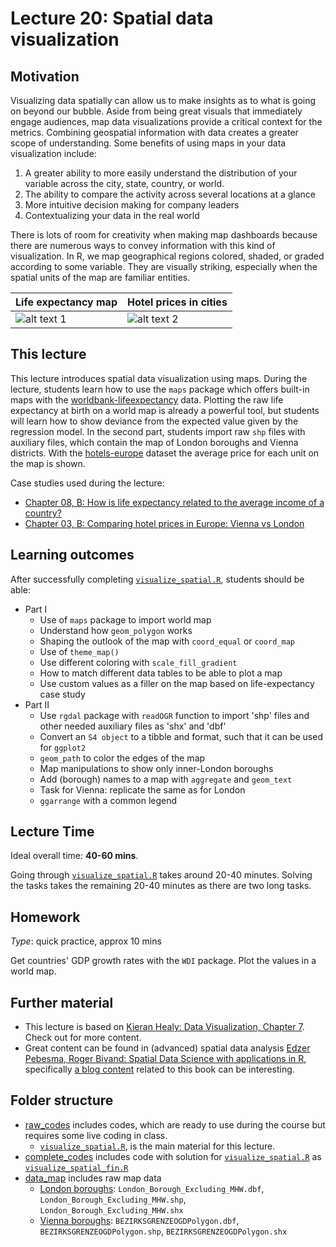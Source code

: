 # Lecture 20: Spatial data visualization

## Motivation

Visualizing data spatially can allow us to make insights as to what is going on beyond our bubble. Aside from being great visuals that immediately engage audiences, map data visualizations provide a critical context for the metrics. Combining geospatial information with data creates a greater scope of understanding. Some benefits of using maps in your data visualization include:

1. A greater ability to more easily understand the distribution of your variable across the city, state, country, or world.
2. The ability to compare the activity across several locations at a glance
3. More intuitive decision making for company leaders
4. Contextualizing your data in the real world


There is lots of room for creativity when making map dashboards because there are numerous ways to convey information with this kind of visualization. In R, we map geographical regions colored, shaded, or graded according to some variable. They are visually striking, especially when the spatial units of the map are familiar entities.

| Life expectancy map    | Hotel prices in cities  |
|-------------------------|-------------------------|
| ![alt text 1](https://github.com/gabors-data-analysis/da-coding-rstats/blob/main/lecture20-basic-spatial-vizz/output/lifeexpectancy_world.png) | ![alt text 2](https://github.com/gabors-data-analysis/da-coding-rstats/blob/main/lecture20-basic-spatial-vizz/output/heu_prices.png) |


## This lecture

This lecture introduces spatial data visualization using maps. During the lecture, students learn how to use the `maps` package which offers built-in maps with the [worldbank-lifeexpectancy](https://gabors-data-analysis.com/datasets/#worldbank-lifeexpectancy) data. Plotting the raw life expectancy at birth on a world map is already a powerful tool, but students will learn how to show deviance from the expected value given by the regression model. In the second part, students import raw `shp` files with auxiliary files, which contain the map of London boroughs and Vienna districts. With the [hotels-europe](https://gabors-data-analysis.com/datasets/#hotels-europe) dataset the average price for each unit on the map is shown.

Case studies used during the lecture:
  - [Chapter 08, B: How is life expectancy related to the average income of a country?](https://gabors-data-analysis.com/casestudies/#ch08b-how-is-life-expectancy-related-to-the-average-income-of-a-country)
  - [Chapter 03, B: Comparing hotel prices in Europe: Vienna vs London](https://gabors-data-analysis.com/casestudies/#ch03b-comparing-hotel-prices-in-europe-vienna-vs-london)

## Learning outcomes
After successfully completing [`visualize_spatial.R`](https://github.com/gabors-data-analysis/da-coding-rstats/blob/main/lecture20-basic-spatial-vizz/raw_codes/visualize_spatial.R), students should be able:

  - Part I
    - Use of `maps` package to import world map
    - Understand how `geom_polygon` works
    - Shaping the outlook of the map with `coord_equal` or `coord_map`
    - Use of `theme_map()`
    - Use different coloring with `scale_fill_gradient`
    - How to match different data tables to be able to plot a map
    - Use custom values as a filler on the map based on life-expectancy case study
  - Part II
    - Use `rgdal` package with `readOGR` function to import 'shp' files and other needed auxiliary files as 'shx' and 'dbf'
    - Convert an `S4 object` to a tibble and format, such that it can be used for `ggplot2`
    - `geom_path` to color the edges of the map
    - Map manipulations to show only inner-London boroughs
    - Add (borough) names to a map with `aggregate` and `geom_text`
    - Task for Vienna: replicate the same as for London
    - `ggarrange` with a common legend

## Lecture Time

Ideal overall time: **40-60 mins**.

Going through [`visualize_spatial.R`](https://github.com/gabors-data-analysis/da-coding-rstats/blob/main/lecture20-basic-spatial-vizz/raw_codes/visualize_spatial.R) takes around 20-40 minutes. Solving the tasks takes the remaining 20-40 minutes as there are two long tasks.


## Homework

*Type*: quick practice, approx 10 mins

Get countries' GDP growth rates with the `WDI` package. Plot the values in a world map.


## Further material

  - This lecture is based on [Kieran Healy: Data Visualization, Chapter 7](https://socviz.co/maps.html#maps). Check out for more content.
  - Great content can be found in (advanced) spatial data analysis [Edzer Pebesma, Roger Bivand: Spatial Data Science with applications in R](https://keen-swartz-3146c4.netlify.app/), specifically [a blog content](https://r-spatial.org/r/2018/10/25/ggplot2-sf.html) related to this book can be interesting.

## Folder structure
  
  - [raw_codes](https://github.com/gabors-data-analysis/da-coding-rstats/blob/main/lecture20-basic-spatial-vizz/raw_codes) includes codes, which are ready to use during the course but requires some live coding in class.
    - [`visualize_spatial.R`](https://github.com/gabors-data-analysis/da-coding-rstats/blob/main/lecture20-basic-spatial-vizz/raw_codes/visualize_spatial.R), is the main material for this lecture.
  - [complete_codes](https://github.com/gabors-data-analysis/da-coding-rstats/blob/main/lecture20-basic-spatial-vizz/complete_codes) includes code with solution for [`visualize_spatial.R`](https://github.com/gabors-data-analysis/da-coding-rstats/blob/main/lecture20-basic-spatial-vizz/raw_codes/visualize_spatial.R) as [`visualize_spatial_fin.R`](https://github.com/gabors-data-analysis/da-coding-rstats/blob/main/lecture20-basic-spatial-vizz/complete_codes/visualize_spatial_fin.R)
  - [data_map](https://github.com/gabors-data-analysis/da-coding-rstats/tree/main/lecture20-basic-spatial-vizz/data_map) includes raw map data
    - [London boroughs](https://data.london.gov.uk/dataset/statistical-gis-boundary-files-london): `London_Borough_Excluding_MHW.dbf`, `London_Borough_Excluding_MHW.shp`, `London_Borough_Excluding_MHW.shx`
    - [Vienna boroughs](https://www.data.gv.at/katalog/dataset/stadt-wien_bezirksgrenzenwien): `BEZIRKSGRENZEOGDPolygon.dbf`, `BEZIRKSGRENZEOGDPolygon.shp`, `BEZIRKSGRENZEOGDPolygon.shx`
